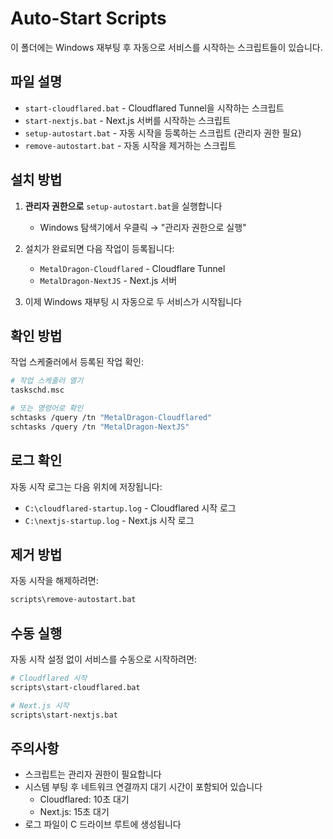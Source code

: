 # Auto-Start Scripts

이 폴더에는 Windows 재부팅 후 자동으로 서비스를 시작하는 스크립트들이 있습니다.

## 파일 설명

- `start-cloudflared.bat` - Cloudflared Tunnel을 시작하는 스크립트
- `start-nextjs.bat` - Next.js 서버를 시작하는 스크립트
- `setup-autostart.bat` - 자동 시작을 등록하는 스크립트 (관리자 권한 필요)
- `remove-autostart.bat` - 자동 시작을 제거하는 스크립트

## 설치 방법

1. **관리자 권한으로** `setup-autostart.bat`을 실행합니다
   - Windows 탐색기에서 우클릭 → "관리자 권한으로 실행"

2. 설치가 완료되면 다음 작업이 등록됩니다:
   - `MetalDragon-Cloudflared` - Cloudflare Tunnel
   - `MetalDragon-NextJS` - Next.js 서버

3. 이제 Windows 재부팅 시 자동으로 두 서비스가 시작됩니다

## 확인 방법

작업 스케줄러에서 등록된 작업 확인:
```bash
# 작업 스케줄러 열기
taskschd.msc

# 또는 명령어로 확인
schtasks /query /tn "MetalDragon-Cloudflared"
schtasks /query /tn "MetalDragon-NextJS"
```

## 로그 확인

자동 시작 로그는 다음 위치에 저장됩니다:
- `C:\cloudflared-startup.log` - Cloudflared 시작 로그
- `C:\nextjs-startup.log` - Next.js 시작 로그

## 제거 방법

자동 시작을 해제하려면:
```bash
scripts\remove-autostart.bat
```

## 수동 실행

자동 시작 설정 없이 서비스를 수동으로 시작하려면:
```bash
# Cloudflared 시작
scripts\start-cloudflared.bat

# Next.js 시작
scripts\start-nextjs.bat
```

## 주의사항

- 스크립트는 관리자 권한이 필요합니다
- 시스템 부팅 후 네트워크 연결까지 대기 시간이 포함되어 있습니다
  - Cloudflared: 10초 대기
  - Next.js: 15초 대기
- 로그 파일이 C 드라이브 루트에 생성됩니다
